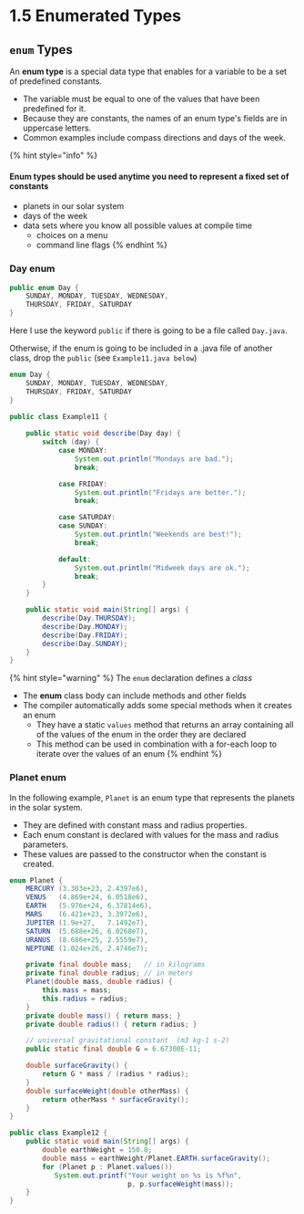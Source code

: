 # 1.5 Enumerated Types

## `enum` Types

An **enum type** is a special data type that enables for a variable to be a set of predefined constants.

* The variable must be equal to one of the values that have been predefined for it.
* Because they are constants, the names of an enum type's fields are in uppercase letters.
* Common examples include compass directions and days of the week.

{% hint style="info" %}
#### **Enum types** should be used anytime you need to represent a fixed set of constants

* planets in our solar system
* days of the week
* data sets where you know all possible values at compile time
  * choices on a menu
  * command line flags
{% endhint %}

### Day enum

```java
public enum Day {
    SUNDAY, MONDAY, TUESDAY, WEDNESDAY,
    THURSDAY, FRIDAY, SATURDAY
}
```

Here I use the keyword `public` if there is going to be a file called `Day.java`.

Otherwise, if the enum is going to be included in a .java file of another class, drop the `public` (see `Example11.java below`)

```java
enum Day {
    SUNDAY, MONDAY, TUESDAY, WEDNESDAY,
    THURSDAY, FRIDAY, SATURDAY
}

public class Example11 {
    
    public static void describe(Day day) {
        switch (day) {
            case MONDAY:
                System.out.println("Mondays are bad.");
                break;

            case FRIDAY:
                System.out.println("Fridays are better.");
                break;

            case SATURDAY:
            case SUNDAY: 
                System.out.println("Weekends are best!");
                break; 

            default:
                System.out.println("Midweek days are ok.");
                break;
        }
    }

    public static void main(String[] args) {
        describe(Day.THURSDAY);
        describe(Day.MONDAY);
        describe(Day.FRIDAY);
        describe(Day.SUNDAY);
    }
}
```

{% hint style="warning" %}
The `enum` declaration defines a _class_

* The **enum** class body can include methods and other fields
* The compiler automatically adds some special methods when it creates an enum
  * They have a static `values` method that returns an array containing all of the values of the enum in the order they are declared
  * This method can be used in combination with a for-each loop to iterate over the values of an enum
{% endhint %}

### Planet enum

In the following example, `Planet` is an enum type that represents the planets in the solar system.

* They are defined with constant mass and radius properties.
* Each enum constant is declared with values for the mass and radius parameters.
* These values are passed to the constructor when the constant is created.

```java
enum Planet {
    MERCURY (3.303e+23, 2.4397e6),
    VENUS   (4.869e+24, 6.0518e6),
    EARTH   (5.976e+24, 6.37814e6),
    MARS    (6.421e+23, 3.3972e6),
    JUPITER (1.9e+27,   7.1492e7),
    SATURN  (5.688e+26, 6.0268e7),
    URANUS  (8.686e+25, 2.5559e7),
    NEPTUNE (1.024e+26, 2.4746e7);

    private final double mass;   // in kilograms
    private final double radius; // in meters
    Planet(double mass, double radius) {
        this.mass = mass;
        this.radius = radius;
    }
    private double mass() { return mass; }
    private double radius() { return radius; }

    // universal gravitational constant  (m3 kg-1 s-2)
    public static final double G = 6.67300E-11;

    double surfaceGravity() {
        return G * mass / (radius * radius);
    }
    double surfaceWeight(double otherMass) {
        return otherMass * surfaceGravity();
    }
}

public class Example12 {
    public static void main(String[] args) {
        double earthWeight = 150.0;
        double mass = earthWeight/Planet.EARTH.surfaceGravity();
        for (Planet p : Planet.values())
           System.out.printf("Your weight on %s is %f%n",
                             p, p.surfaceWeight(mass));
    }
}
```
